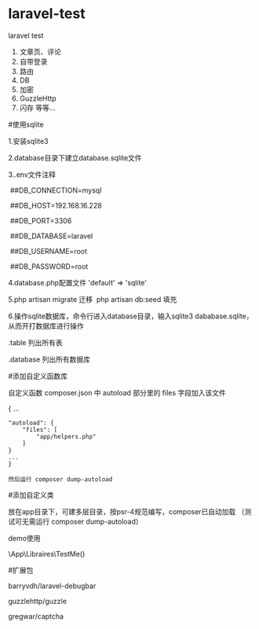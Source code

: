 # laravel-test
laravel test

1. 文章页、评论
2. 自带登录
3. 路由
4. DB
5. 加密
6. GuzzleHttp
7. 闪存
等等...

#使用sqlite

1.安装sqlite3

2.database目录下建立database.sqlite文件

3..env文件注释

  ##DB_CONNECTION=mysql
  
  ##DB_HOST=192.168.16.228
  
  ##DB_PORT=3306
  
  ##DB_DATABASE=laravel
  
  ##DB_USERNAME=root
  
  ##DB_PASSWORD=root
    
4.database.php配置文件 'default' => 'sqlite' 

5.php artisan migrate 迁移
  php artisan db:seed 填充
  
6.操作sqlite数据库，命令行进入database目录，输入sqlite3 dababase.sqlite，从而开打数据库进行操作

 .table 列出所有表
  
 .database 列出所有数据库
 
#添加自定义函数库

  自定义函数 composer.json 中 autoload 部分里的 files 字段加入该文件
  
 {
    ...

    "autoload": {
        "files": [
            "app/helpers.php"
        ]
    }
    ...
	}

	然后运行 composer dump-autoload
 
#添加自定义类

 放在app目录下，可建多层目录，按psr-4规范编写，composer已自动加载 （测试可无需运行 composer dump-autoload）
 
 demo使用
 
 \App\Libraires\TestMe()
 
 
 #扩展包
 
 barryvdh/laravel-debugbar
 
 guzzlehttp/guzzle
 
 gregwar/captcha
 
